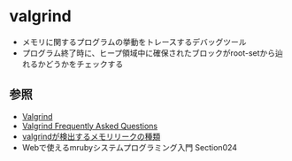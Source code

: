 # valgrind
- メモリに関するプログラムの挙動をトレースするデバッグツール
- プログラム終了時に、ヒープ領域中に確保されたブロックがroot-setから辿れるかどうかをチェックする

## 参照
- [Valgrind](https://valgrind.org/)
- [Valgrind Frequently Asked Questions](https://www.valgrind.org/docs/manual/faq.html)
- [valgrindが検出するメモリリークの種類](https://www.wagavulin.jp/entry/2016/08/28/231547)
- Webで使えるmrubyシステムプログラミング入門 Section024
